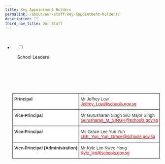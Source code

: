 ```yaml
---
title: Key Appointment Holders
permalink: /about/our-staff/key-appointment-holders/
description: ""
third_nav_title: Our Staff
---
```


<ul class="jekyllcodex_accordion">
	 <li>

    <input type="checkbox" id="accordion1">

    <label for="accordion1">School Leaders</label>

    <div>

      <p>

      <style type="text/css">
.tg  {border-collapse:collapse;border-spacing:0;}
.tg td{border-color:black;border-style:solid;border-width:1px;font-family:Arial, sans-serif;font-size:14px;
  overflow:hidden;padding:10px 5px;word-break:normal;}
.tg th{border-color:black;border-style:solid;border-width:1px;font-family:Arial, sans-serif;font-size:14px;
  font-weight:normal;overflow:hidden;padding:10px 5px;word-break:normal;}
.tg .tg-dox4{background-color:#FFF;color:#3A3A3A;text-align:left;vertical-align:top}
.tg .tg-c1uv{background-color:#FFF;color:#3A3A3A;font-weight:bold;text-align:left;vertical-align:top}
</style>
<table class="tg">
<thead>
  <tr>
    <th class="tg-c1uv"><span style="font-weight:700;font-style:inherit">Principal</span></th>
    <th class="tg-dox4"><span style="font-weight:inherit;font-style:inherit">Mr Jeffrey Low</span><br><a href="mailto:Jeffrey_Low@schools.gov.sg"><span style="font-weight:inherit;font-style:inherit;text-decoration:none;color:#FF0202;background-color:transparent">Jeffrey_Low@schools.gov.sg</span></a></th>
  </tr>
</thead>
<tbody>
  <tr>
    <td class="tg-c1uv"><span style="font-weight:700;font-style:inherit">Vice-Principal</span></td>
    <td class="tg-dox4"><span style="font-weight:inherit;font-style:inherit">Mr Gurusharan Singh S/O Major Singh</span><br><a href="mailto:Gurusharan_M_SINGH@schools.gov.sg"><span style="font-weight:inherit;font-style:inherit;text-decoration:none;color:#FF0202;background-color:transparent">Gurusharan_M_SINGH@schools.gov.sg</span></a></td>
  </tr>
  <tr>
    <td class="tg-c1uv"><span style="font-weight:700;font-style:inherit">Vice-Principal</span></td>
    <td class="tg-dox4"><span style="font-weight:inherit;font-style:inherit">Ms Grace Lee Yun Yun</span><br><a href="mailto:LEE_Yun_Yun_Grace@schools.gov.sg"><span style="font-weight:inherit;font-style:inherit;text-decoration:none;color:#FF0202;background-color:transparent">LEE_Yun_Yun_Grace@schools.gov.sg</span></a></td>
  </tr>
  <tr>
    <td class="tg-c1uv"><span style="font-weight:700;font-style:inherit">Vice-Principal (Administration)</span></td>
    <td class="tg-dox4"><span style="font-weight:inherit;font-style:inherit">Mr Kyle Lim Kwee Hong</span><br><a href="mailto:kyle_lim@schools.gov.sg"><span style="font-weight:inherit;font-style:inherit;text-decoration:none;color:#FF0202;background-color:transparent">Kyle_lim@schools.gov.sg</span></a></td>
  </tr>
</tbody>
</table>

</p>

  </div>

 </li>
</ul>